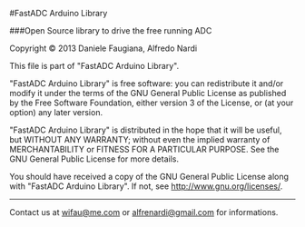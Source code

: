 #FastADC Arduino Library

###Open Source library to drive the free running ADC 

Copyright © 2013 Daniele Faugiana, Alfredo Nardi
  
This file is part of "FastADC Arduino Library".

"FastADC Arduino Library" is free software: you can redistribute it and/or modify
it under the terms of the GNU General Public License as published by
the Free Software Foundation, either version 3 of the License, or
(at your option) any later version.

"FastADC Arduino Library" is distributed in the hope that it will be useful,
but WITHOUT ANY WARRANTY; without even the implied warranty of
MERCHANTABILITY or FITNESS FOR A PARTICULAR PURPOSE.  See the
GNU General Public License for more details.

You should have received a copy of the GNU General Public License
along with "FastADC Arduino Library". If not, see <http://www.gnu.org/licenses/>.

***

Contact us at <wifau@me.com> or <alfrenardi@gmail.com> for informations.